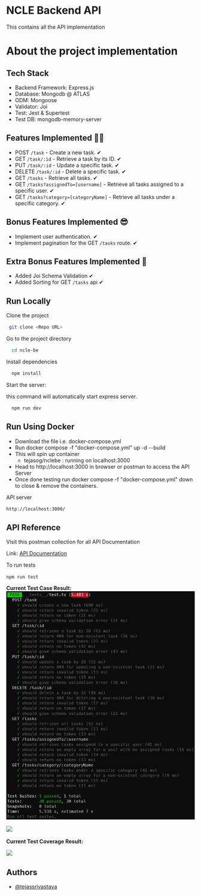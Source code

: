 # NCLE Backend API

This contains all the API implementation

# About the project implementation

## Tech Stack

- Backend Framework: Express.js
- Database: Mongodb @ ATLAS
- ODM: Mongoose
- Validator: Joi
- Test: Jest & Supertest
- Test DB: mongodb-memory-server

## Features Implemented 👨‍💻

- POST `/task` - Create a new task. ✔
- GET `/task/:id` - Retrieve a task by its ID. ✔
- PUT `/task/:id` - Update a specific task. ✔
- DELETE `/task/:id` - Delete a specific task. ✔
- GET `/tasks` - Retrieve all tasks. ✔
- GET `/tasks?assignedTo=[username]` - Retrieve all tasks assigned to a specific user. ✔
- GET `/tasks?category=[categoryName]` - Retrieve all tasks under a specific category. ✔

## Bonus Features Implemented 😎

- Implement user authentication. ✔
- Implement pagination for the GET `/tasks` route. ✔

## Extra Bonus Features Implemented 🤩

- Added Joi Schema Validation ✔
- Added Sorting for GET `/tasks` api ✔


## Run Locally

Clone the project

```bash
 git clone <Repo URL>
```

Go to the project directory

```bash
  cd ncle-be
```

Install dependencies

```bash
  npm install
```

Start the server:

this command will automatically start express server.

```bash
  npm run dev
```

## Run Using Docker

- Download the file i.e. docker-compose.yml
- Run docker compose -f "docker-compose.yml" up -d --build
- This will spin up container
  - tejasog/nclebe : running on localhost:3000  
- Head to http://localhost:3000 in browser or postman to access the API Server
- Once done testing run docker compose -f "docker-compose.yml" down to close & remove the containers.

API server

```bash
http://localhost:3000/
```


## API Reference

Visit this postman collection for all API Documentation

 
Link: [API Documentation](https://documenter.getpostman.com/view/1500291/2s9YR3dFfV#d59b6521-0032-4304-8de7-9490554ddec6)


To run tests

`npm run test`


**Current Test Case Result:**
![Image 1](./TestResultNcle.png)

[![](https://github.com/tejassrivastava/ncle-be/blob/main/TestResultNcle.png)](https://github.com/tejassrivastava/ncle-be/blob/main/TestResultNcle.png)

**Current Test Coverage Result:**

[![](https://github.com/tejassrivastava/ncle-be/blob/main/TestCoverageNcle.png)](https://github.com/tejassrivastava/ncle-be/blob/main/TestCoverageNcle.png)

## Authors

- [@tejassrivastava](https://www.github.com/tejassrivastava)
